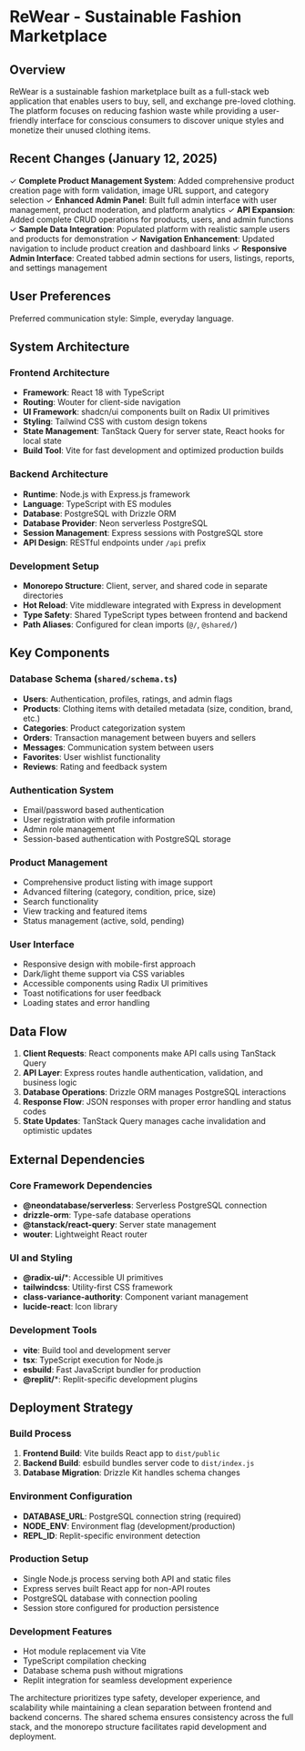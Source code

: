 # ReWear - Sustainable Fashion Marketplace

## Overview

ReWear is a sustainable fashion marketplace built as a full-stack web application that enables users to buy, sell, and exchange pre-loved clothing. The platform focuses on reducing fashion waste while providing a user-friendly interface for conscious consumers to discover unique styles and monetize their unused clothing items.

## Recent Changes (January 12, 2025)

✓ **Complete Product Management System**: Added comprehensive product creation page with form validation, image URL support, and category selection
✓ **Enhanced Admin Panel**: Built full admin interface with user management, product moderation, and platform analytics
✓ **API Expansion**: Added complete CRUD operations for products, users, and admin functions
✓ **Sample Data Integration**: Populated platform with realistic sample users and products for demonstration
✓ **Navigation Enhancement**: Updated navigation to include product creation and dashboard links
✓ **Responsive Admin Interface**: Created tabbed admin sections for users, listings, reports, and settings management

## User Preferences

Preferred communication style: Simple, everyday language.

## System Architecture

### Frontend Architecture
- **Framework**: React 18 with TypeScript
- **Routing**: Wouter for client-side navigation
- **UI Framework**: shadcn/ui components built on Radix UI primitives
- **Styling**: Tailwind CSS with custom design tokens
- **State Management**: TanStack Query for server state, React hooks for local state
- **Build Tool**: Vite for fast development and optimized production builds

### Backend Architecture
- **Runtime**: Node.js with Express.js framework
- **Language**: TypeScript with ES modules
- **Database**: PostgreSQL with Drizzle ORM
- **Database Provider**: Neon serverless PostgreSQL
- **Session Management**: Express sessions with PostgreSQL store
- **API Design**: RESTful endpoints under `/api` prefix

### Development Setup
- **Monorepo Structure**: Client, server, and shared code in separate directories
- **Hot Reload**: Vite middleware integrated with Express in development
- **Type Safety**: Shared TypeScript types between frontend and backend
- **Path Aliases**: Configured for clean imports (`@/`, `@shared/`)

## Key Components

### Database Schema (`shared/schema.ts`)
- **Users**: Authentication, profiles, ratings, and admin flags
- **Products**: Clothing items with detailed metadata (size, condition, brand, etc.)
- **Categories**: Product categorization system
- **Orders**: Transaction management between buyers and sellers
- **Messages**: Communication system between users
- **Favorites**: User wishlist functionality
- **Reviews**: Rating and feedback system

### Authentication System
- Email/password based authentication
- User registration with profile information
- Admin role management
- Session-based authentication with PostgreSQL storage

### Product Management
- Comprehensive product listing with image support
- Advanced filtering (category, condition, price, size)
- Search functionality
- View tracking and featured items
- Status management (active, sold, pending)

### User Interface
- Responsive design with mobile-first approach
- Dark/light theme support via CSS variables
- Accessible components using Radix UI primitives
- Toast notifications for user feedback
- Loading states and error handling

## Data Flow

1. **Client Requests**: React components make API calls using TanStack Query
2. **API Layer**: Express routes handle authentication, validation, and business logic
3. **Database Operations**: Drizzle ORM manages PostgreSQL interactions
4. **Response Flow**: JSON responses with proper error handling and status codes
5. **State Updates**: TanStack Query manages cache invalidation and optimistic updates

## External Dependencies

### Core Framework Dependencies
- **@neondatabase/serverless**: Serverless PostgreSQL connection
- **drizzle-orm**: Type-safe database operations
- **@tanstack/react-query**: Server state management
- **wouter**: Lightweight React router

### UI and Styling
- **@radix-ui/***: Accessible UI primitives
- **tailwindcss**: Utility-first CSS framework
- **class-variance-authority**: Component variant management
- **lucide-react**: Icon library

### Development Tools
- **vite**: Build tool and development server
- **tsx**: TypeScript execution for Node.js
- **esbuild**: Fast JavaScript bundler for production
- **@replit/***: Replit-specific development plugins

## Deployment Strategy

### Build Process
1. **Frontend Build**: Vite builds React app to `dist/public`
2. **Backend Build**: esbuild bundles server code to `dist/index.js`
3. **Database Migration**: Drizzle Kit handles schema changes

### Environment Configuration
- **DATABASE_URL**: PostgreSQL connection string (required)
- **NODE_ENV**: Environment flag (development/production)
- **REPL_ID**: Replit-specific environment detection

### Production Setup
- Single Node.js process serving both API and static files
- Express serves built React app for non-API routes
- PostgreSQL database with connection pooling
- Session store configured for production persistence

### Development Features
- Hot module replacement via Vite
- TypeScript compilation checking
- Database schema push without migrations
- Replit integration for seamless development experience

The architecture prioritizes type safety, developer experience, and scalability while maintaining a clean separation between frontend and backend concerns. The shared schema ensures consistency across the full stack, and the monorepo structure facilitates rapid development and deployment.